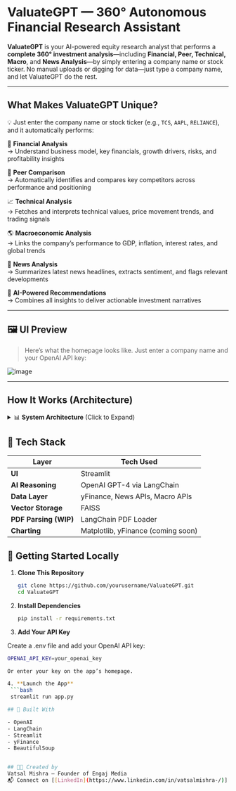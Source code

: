 # ValuateGPT — 360° Autonomous Financial Research Assistant

**ValuateGPT** is your AI-powered equity research analyst that performs a **complete 360° investment analysis**—including **Financial, Peer, Technical, Macro**, and **News Analysis**—by simply entering a company name or stock ticker. No manual uploads or digging for data—just type a company name, and let ValuateGPT do the rest.

---

## What Makes ValuateGPT Unique?

💡 Just enter the company name or stock ticker (e.g., `TCS`, `AAPL`, `RELIANCE`), and it automatically performs:

🔢 **Financial Analysis**  
→ Understand business model, key financials, growth drivers, risks, and profitability insights

🤝 **Peer Comparison**  
→ Automatically identifies and compares key competitors across performance and positioning

📈 **Technical Analysis**  
→ Fetches and interprets technical values, price movement trends, and trading signals

🌎 **Macroeconomic Analysis**  
→ Links the company’s performance to GDP, inflation, interest rates, and global trends

📰 **News Analysis**  
→ Summarizes latest news headlines, extracts sentiment, and flags relevant developments

🧠 **AI-Powered Recommendations**  
→ Combines all insights to deliver actionable investment narratives

---

## 🖼️ UI Preview

> Here’s what the homepage looks like. Just enter a company name and your OpenAI API key:

![image](https://github.com/user-attachments/assets/ea86071c-cd21-471b-8f3b-bf5d6240fd4c)

---

## How It Works (Architecture)
<details> <summary>📊 <strong>System Architecture</strong> (Click to Expand)</summary>
    
```mermaid
graph TD
    A[User Input: Company Name] --> B[LangChain + Prompt Chains]
    B --> C[Data Fetching]
    C --> D1[Financial Data]
    C --> D2[Peer Info]
    C --> D3[Macroeconomic Data]
    C --> D4[News Scraping + Sentiment]
    C --> D5[Chart + Technical Trends]
    D1 --> E[Chunked & Embedded into Vector DB]
    D2 --> E
    D3 --> E
    D4 --> E
    D5 --> E
    E --> F[OpenAI GPT Reasoning Engine]
    F --> G[Final AI-Generated Investment Report]
    G --> H[Displayed via Streamlit UI]
```
</details>



## 🧱 Tech Stack

| Layer              | Tech Used                         |
|--------------------|----------------------------------|
| **UI**             | Streamlit                        |
| **AI Reasoning**    | OpenAI GPT-4 via LangChain      |
| **Data Layer**      | yFinance, News APIs, Macro APIs  |
| **Vector Storage**  | FAISS                           |
| **PDF Parsing (WIP)**| LangChain PDF Loader            |
| **Charting**        | Matplotlib, yFinance (coming soon) |

## 🚀 Getting Started Locally

1. **Clone This Repository**

   ```bash
   git clone https://github.com/yourusername/ValuateGPT.git
   cd ValuateGPT

2. **Install Dependencies**
   ```bash
   pip install -r requirements.txt

3. **Add Your API Key**

Create a .env file and add your OpenAI API key:
   ```bash
   OPENAI_API_KEY=your_openai_key

Or enter your key on the app’s homepage.

4. **Launch the App**
    ```bash
    streamlit run app.py

## 🙌 Built With

- OpenAI  
- LangChain  
- Streamlit  
- yFinance  
- BeautifulSoup  


## 👨‍💻 Created by
Vatsal Mishra — Founder of Engaj Media  
📬 Connect on [[LinkedIn](https://www.linkedin.com/in/vatsalmishra-/)]

